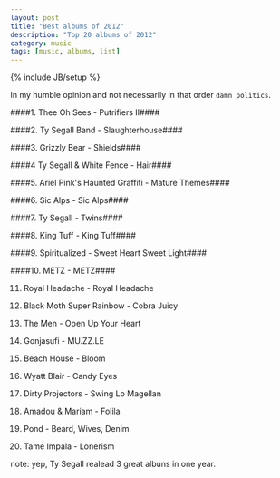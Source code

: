 ```yaml
---
layout: post
title: "Best albums of 2012"
description: "Top 20 albums of 2012"
category: music
tags: [music, albums, list]
---
```

{% include JB/setup %}

In my humble opinion and not necessarily in that order  `damn politics`.

####1. Thee Oh Sees - Putrifiers II####

####2. Ty Segall Band - Slaughterhouse####

####3. Grizzly Bear - Shields####

####4 Ty Segall & White Fence - Hair####

####5. Ariel Pink's Haunted Graffiti - Mature Themes####

####6. Sic Alps - Sic Alps####

####7. Ty Segall - Twins#### 

####8. King Tuff - King Tuff####  

####9. Spiritualized - Sweet Heart Sweet Light####

####10. METZ - METZ####

11. Royal Headache - Royal Headache

12. Black Moth Super Rainbow - Cobra Juicy

13. The Men - Open Up Your Heart

14. Gonjasufi - MU.ZZ.LE

15. Beach House - Bloom

16. Wyatt Blair - Candy Eyes

17. Dirty Projectors - Swing Lo Magellan

18. Amadou & Mariam - Folila

19. Pond - Beard, Wives, Denim

20. Tame Impala - Lonerism

note: yep, Ty Segall realead 3 great albuns in one year. 